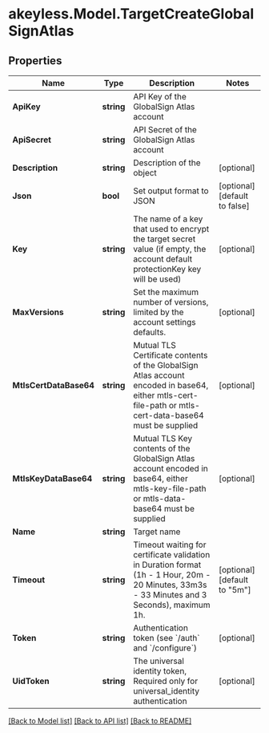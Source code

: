 # akeyless.Model.TargetCreateGlobalSignAtlas

## Properties

Name | Type | Description | Notes
------------ | ------------- | ------------- | -------------
**ApiKey** | **string** | API Key of the GlobalSign Atlas account | 
**ApiSecret** | **string** | API Secret of the GlobalSign Atlas account | 
**Description** | **string** | Description of the object | [optional] 
**Json** | **bool** | Set output format to JSON | [optional] [default to false]
**Key** | **string** | The name of a key that used to encrypt the target secret value (if empty, the account default protectionKey key will be used) | [optional] 
**MaxVersions** | **string** | Set the maximum number of versions, limited by the account settings defaults. | [optional] 
**MtlsCertDataBase64** | **string** | Mutual TLS Certificate contents of the GlobalSign Atlas account encoded in base64, either mtls-cert-file-path or mtls-cert-data-base64 must be supplied | [optional] 
**MtlsKeyDataBase64** | **string** | Mutual TLS Key contents of the GlobalSign Atlas account encoded in base64, either mtls-key-file-path or mtls-data-base64 must be supplied | [optional] 
**Name** | **string** | Target name | 
**Timeout** | **string** | Timeout waiting for certificate validation in Duration format (1h - 1 Hour, 20m - 20 Minutes, 33m3s - 33 Minutes and 3 Seconds), maximum 1h. | [optional] [default to "5m"]
**Token** | **string** | Authentication token (see &#x60;/auth&#x60; and &#x60;/configure&#x60;) | [optional] 
**UidToken** | **string** | The universal identity token, Required only for universal_identity authentication | [optional] 

[[Back to Model list]](../README.md#documentation-for-models) [[Back to API list]](../README.md#documentation-for-api-endpoints) [[Back to README]](../README.md)

